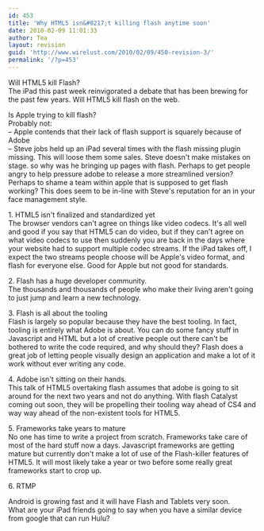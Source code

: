 ```yaml
---
id: 453
title: 'Why HTML5 isn&#8217;t killing flash anytime soon'
date: 2010-02-09 11:01:33
author: Tea
layout: revision
guid: 'http://www.wirelust.com/2010/02/09/450-revision-3/'
permalink: '/?p=453'
---
```


Will HTML5 kill Flash?  
The iPad this past week reinvigorated a debate that has been brewing for the past few years. Will HTML5 kill flash on the web.

Is Apple trying to kill flash?  
Probably not:  
 – Apple contends that their lack of flash support is squarely because of Adobe  
 – Steve jobs held up an iPad several times with the flash missing plugin missing. This will loose them some sales. Steve doesn't make mistakes on stage. so why was he bringing up pages with flash. Perhaps to get people angry to help pressure adobe to release a more streamlined version? Perhaps to shame a team within apple that is supposed to get flash working? This does seem to be in-line with Steve's reputation for an in your face management style.

1\. HTML5 isn't finalized and standardized yet  
The browser vendors can't agree on things like video codecs. It's all well and good if you say that HTML5 can do video, but if they can't agree on what video codecs to use then suddenly you are back in the days where your website had to support multiple codec streams. If the iPad takes off, I expect the two streams people choose will be Apple's video format, and flash for everyone else. Good for Apple but not good for standards.

2\. Flash has a huge developer community.  
The thousands and thousands of people who make their living aren't going to just jump and learn a new technology.

3\. Flash is all about the tooling  
Flash is largely so popular because they have the best tooling. In fact, tooling is entirely what Adobe is about. You can do some fancy stuff in Javascript and HTML but a lot of creative people out there can't be bothered to write the code required, and why should they? Flash does a great job of letting people visually design an application and make a lot of it work without ever writing any code.

4\. Adobe isn't sitting on their hands.  
This talk of HTML5 overtaking flash assumes that adobe is going to sit around for the next two years and not do anything. With flash Catalyst coming out soon, they will be propelling their tooling way ahead of CS4 and way way ahead of the non-existent tools for HTML5.

5\. Frameworks take years to mature  
No one has time to write a project from scratch. Frameworks take care of most of the hard stuff now a days. Javascript frameworks are getting mature but currently don't make a lot of use of the Flash-killer features of HTML5. It will most likely take a year or two before some really great frameworks start to crop up.

6\. RTMP

Android is growing fast and it will have Flash and Tablets very soon.  
What are your iPad friends going to say when you have a similar device from google that can run Hulu?